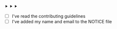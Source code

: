 <!--
 Thanks for submitting a pull request to AssemblyScript! Please take a moment to
 review the contributing guidelines linked below, and confirm with an [x] 🙂
-->

⯈
⯈
⯈

- [ ] I've read the contributing guidelines
- [ ] I've added my name and email to the NOTICE file
